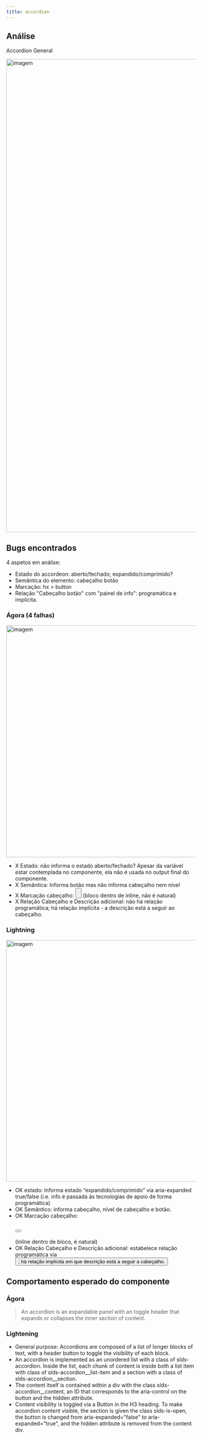 ```yaml
---
title: accordion
---
```


## Análise

Accordion General

<img width="1257" alt="imagem" src="https://github.com/amagovpt/booka11y/assets/27677125/e32c17ca-8e93-4c9a-a849-d038370d7bf6">

## Bugs encontrados

4 aspetos em análise:

- Estado do accordeon: aberto/fechado; expandido/comprimido?
- Semântica do elemento: cabeçalho botão
- Marcação: hx > button
- Relação "Cabeçalho botão" com "painel de info": programática e implicita.

### Ágora (4 falhas)

<img width="616" alt="imagem" src="https://github.com/amagovpt/booka11y/assets/27677125/02817e77-fbc2-4590-86f4-1acf6d52eeb6">


- X Estado: não informa o estado aberto/fechado? Apesar da variável estar contemplada no componente, ela não é usada no output final do componente.
- X Semântica: Informa botão mas não informa cabeçalho nem nível
- X Marcação cabeçalho: <button><h3></button> (bloco dentro de inline, não é natural)
- X Relação Cabeçalho e Descrição adicional: não há relação programática; há relação implícita - a descrição está a seguir ao cabeçalho.

### Lightning

<img width="642" alt="imagem" src="https://github.com/amagovpt/booka11y/assets/27677125/873bc625-b10d-44d5-be0d-2c4ccea0b228">


- OK estado: Informa estado “expandido/comprimido” via aria-expanded true/false (i.e. info é passada às tecnologias de apoio de forma programática)
- OK Semântico: informa cabeçalho, nível de cabeçalho e botão.
- OK Marcação cabeçalho: <h2><button></h2> (inline dentro de bloco, é natural)
- OK Relação Cabeçalho e Descrição adicional: estabelece relação programática via <button aria-controls=“id_descricao”>; há relação implícita em que descrição está a seguir a cabeçalho.

## Comportamento esperado do componente

 ### Ágora

> An accordion is an expandable panel with an toggle header that expands or collapses the inner section of content.

### Lightening

- General purpose: Accordions are composed of a list of longer blocks of text, with a header button to toggle the visibility of each block.
- An accordion is implemented as an unordered list with a class of slds-accordion. Inside the list, each chunk of content is inside both a list item with class of slds-accordion__list-item and a section with a class of slds-accordion__section.
- The content itself is contained within a div with the class slds-accordion__content, an ID that corresponds to the aria-control on the button and the hidden attribute.
- Content visibility is toggled via a Button in the H3 heading. To make accordion content visible, the section is given the class slds-is-open, the button is changed from aria-expanded="false" to aria-expanded="true", and the hidden attribute is removed from the content div.
